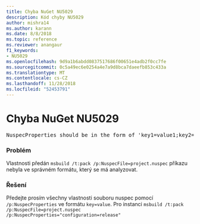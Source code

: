 ```yaml
---
title: Chyba NuGet NU5029
description: Kód chyby NU5029
author: mishra14
ms.author: karann
ms.date: 8/8/2018
ms.topic: reference
ms.reviewer: anangaur
f1_keywords:
- NU5029
ms.openlocfilehash: 9d9a1b6abdd0837517686f00651e4adb2f0cc7fe
ms.sourcegitcommit: 0c5a49ec6e0254a4e7a9d8bca7daeefb853c433a
ms.translationtype: MT
ms.contentlocale: cs-CZ
ms.lasthandoff: 11/28/2018
ms.locfileid: "52453791"
---
```

# <a name="nuget-error-nu5029"></a>Chyba NuGet NU5029
<pre>NuspecProperties should be in the form of 'key1=value1;key2=value2'.</pre>

### <a name="issue"></a>Problém

Vlastnosti předán `msbuild /t:pack /p:NuspecFile=project.nuspec` příkazu nebyla ve správném formátu, který se má analyzovat.


### <a name="solution"></a>Řešení

Předejte prosím všechny vlastnosti souboru nuspec pomocí `/p:NuspecProperties` ve formátu `key=value`. Pro instanci `msbuild /t:pack /p:NuspecFile=project.nuspec /p:NuspecProperties="configuration=release"`

